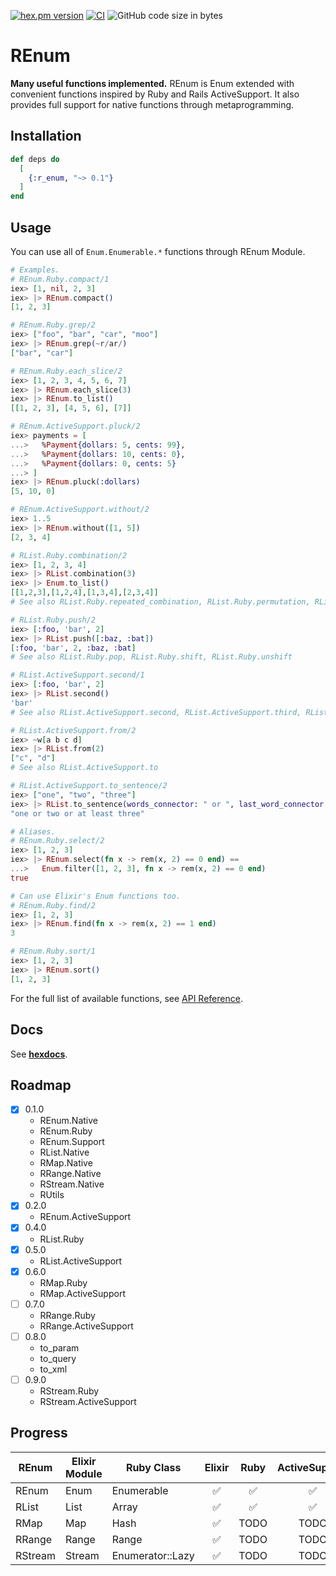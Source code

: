 <!-- @format -->

[![hex.pm version](https://img.shields.io/hexpm/v/r_enum.svg)](https://hex.pm/packages/r_enum)
[![CI](https://github.com/tashirosota/ex-r_enum/actions/workflows/ci.yml/badge.svg)](https://github.com/tashirosota/ex-r_enum/actions/workflows/ci.yml)
![GitHub code size in bytes](https://img.shields.io/github/languages/code-size/tashirosota/ex-r_enum)

# REnum

**Many useful functions implemented.**
REnum is Enum extended with convenient functions inspired by Ruby and Rails ActiveSupport.
It also provides full support for native functions through metaprogramming.

## Installation

```elixir
def deps do
  [
    {:r_enum, "~> 0.1"}
  ]
end
```

## Usage

You can use all of `Enum.Enumerable.*` functions through REnum Module.

```elixir
# Examples.
# REnum.Ruby.compact/1
iex> [1, nil, 2, 3]
iex> |> REnum.compact()
[1, 2, 3]

# REnum.Ruby.grep/2
iex> ["foo", "bar", "car", "moo"]
iex> |> REnum.grep(~r/ar/)
["bar", "car"]

# REnum.Ruby.each_slice/2
iex> [1, 2, 3, 4, 5, 6, 7]
iex> |> REnum.each_slice(3)
iex> |> REnum.to_list()
[[1, 2, 3], [4, 5, 6], [7]]

# REnum.ActiveSupport.pluck/2
iex> payments = [
...>   %Payment{dollars: 5, cents: 99},
...>   %Payment{dollars: 10, cents: 0},
...>   %Payment{dollars: 0, cents: 5}
...> ]
iex> |> REnum.pluck(:dollars)
[5, 10, 0]

# REnum.ActiveSupport.without/2
iex> 1..5
iex> |> REnum.without([1, 5])
[2, 3, 4]

# RList.Ruby.combination/2
iex> [1, 2, 3, 4]
iex> |> RList.combination(3)
iex> |> Enum.to_list()
[[1,2,3],[1,2,4],[1,3,4],[2,3,4]]
# See also RList.Ruby.repeated_combination, RList.Ruby.permutation, RList.Ruby.repeated_permutation

# RList.Ruby.push/2
iex> [:foo, 'bar', 2]
iex> |> RList.push([:baz, :bat])
[:foo, 'bar', 2, :baz, :bat]
# See also RList.Ruby.pop, RList.Ruby.shift, RList.Ruby.unshift

# RList.ActiveSupport.second/1
iex> [:foo, 'bar', 2]
iex> |> RList.second()
'bar'
# See also RList.ActiveSupport.second, RList.ActiveSupport.third, RList.ActiveSupport.fourth, RList.ActiveSupport.fifth, RList.ActiveSupport.forty_two

# RList.ActiveSupport.from/2
iex> ~w[a b c d]
iex> |> RList.from(2)
["c", "d"]
# See also RList.ActiveSupport.to

# RList.ActiveSupport.to_sentence/2
iex> ["one", "two", "three"]
iex> |> RList.to_sentence(words_connector: " or ", last_word_connector: " or at least ")
"one or two or at least three"

# Aliases.
# REnum.Ruby.select/2
iex> [1, 2, 3]
iex> |> REnum.select(fn x -> rem(x, 2) == 0 end) ==
...>   Enum.filter([1, 2, 3], fn x -> rem(x, 2) == 0 end)
true

# Can use Elixir's Enum functions too.
# REnum.Ruby.find/2
iex> [1, 2, 3]
iex> |> REnum.find(fn x -> rem(x, 2) == 1 end)
3

# REnum.Ruby.sort/1
iex> [1, 2, 3]
iex> |> REnum.sort()
[1, 2, 3]
```

For the full list of available functions, see [API Reference](https://hexdocs.pm/r_enum/api-reference.html).

## Docs

See **[hexdocs](https://hexdocs.pm/r_enum)**.

## Roadmap

- [x] 0.1.0
  - REnum.Native
  - REnum.Ruby
  - REnum.Support
  - RList.Native
  - RMap.Native
  - RRange.Native
  - RStream.Native
  - RUtils
- [x] 0.2.0
  - REnum.ActiveSupport
- [x] 0.4.0
  - RList.Ruby
- [x] 0.5.0
  - RList.ActiveSupport
- [x] 0.6.0
  - RMap.Ruby
  - RMap.ActiveSupport
- [ ] 0.7.0
  - RRange.Ruby
  - RRange.ActiveSupport
- [ ] 0.8.0
  - to_param
  - to_query
  - to_xml
- [ ] 0.9.0
  - RStream.Ruby
  - RStream.ActiveSupport

## Progress

| REnum   | Elixir Module | Ruby Class       | Elixir | Ruby | ActiveSupport |
| ------- | ------------- | ---------------- | :----: | :--: | :-----------: |
| REnum   | Enum          | Enumerable       |   ✅   |  ✅  |      ✅       |
| RList   | List          | Array            |   ✅   |  ✅  |      ✅       |
| RMap    | Map           | Hash             |   ✅   | TODO |     TODO      |
| RRange  | Range         | Range            |   ✅   | TODO |     TODO      |
| RStream | Stream        | Enumerator::Lazy |   ✅   | TODO |     TODO      |

